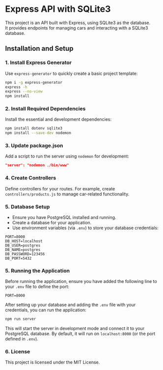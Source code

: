 # Express API with SQLite3
This project is an API built with Express, using SQLite3 as the database.  
It provides endpoints for managing cars and interacting with a SQLite3 database.


## Installation and Setup


### 1. Install Express Generator
Use `express-generator` to quickly create a basic project template:
```bash
npm i -g express-generator
express -h
express --no-view 
npm install
```


### 2. Install Required Dependencies
Install the essential and development dependencies:
```bash
npm install dotenv sqlite3
npm install --save-dev nodemon
```


### 3. Update package.json
Add a script to run the server using `nodemon` for development:
```json
"server": "nodemon ./bin/www"
```


### 4. Create Controllers
Define controllers for your routes. For example, create `controllers/products.js` to manage car-related functionality.


### 5. Database Setup
- Ensure you have PostgreSQL installed and running.
- Create a database for your application.
- Use environment variables (via `.env`) to store your database credentials:
```env
PORT=8000
DB_HOST=localhost
DB_USER=postgres
DB_NAME=postgres
DB_PASSWORD=123456
DB_PORT=5432
```


### 5. Running the Application
Before running the application, ensure you have added the following line to your `.env` file to define the port:
```env
PORT=8000
```
After setting up your database and adding the `.env` file with your credentials, you can run the application:
```bash
npm run server
```
This will start the server in development mode and connect it to your PostgreSQL database. By default, it will run on `localhost:8000` (or the port defined in `.env`).


### 6. License
This project is licensed under the MIT License.